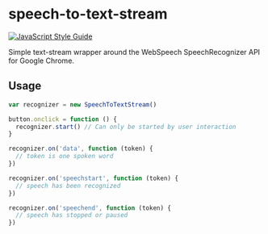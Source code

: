# speech-to-text-stream

[![JavaScript Style Guide](https://img.shields.io/badge/code_style-standard-brightgreen.svg)](https://standardjs.com)

Simple text-stream wrapper around the WebSpeech SpeechRecognizer API for Google Chrome.

## Usage

```javascript
var recognizer = new SpeechToTextStream()

button.onclick = function () { 
  recognizer.start() // Can only be started by user interaction
}

recognizer.on('data', function (token) {
  // token is one spoken word
})

recognizer.on('speechstart', function (token) {
  // speech has been recognized
})

recognizer.on('speechend', function (token) {
  // speech has stopped or paused
})
```

